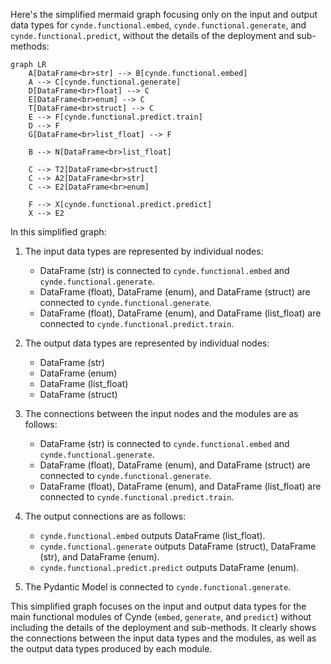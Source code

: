 Here's the simplified mermaid graph focusing only on the input and output data types for `cynde.functional.embed`, `cynde.functional.generate`, and `cynde.functional.predict`, without the details of the deployment and sub-methods:

```mermaid
graph LR
    A[DataFrame<br>str] --> B[cynde.functional.embed]
    A --> C[cynde.functional.generate]
    D[DataFrame<br>float] --> C
    E[DataFrame<br>enum] --> C
    T[DataFrame<br>struct] --> C
    E --> F[cynde.functional.predict.train]
    D --> F
    G[DataFrame<br>list_float] --> F

    B --> N[DataFrame<br>list_float]

    C --> T2[DataFrame<br>struct]
    C --> A2[DataFrame<br>str]
    C --> E2[DataFrame<br>enum]

    F --> X[cynde.functional.predict.predict]
    X --> E2
```

In this simplified graph:

1. The input data types are represented by individual nodes:
   - DataFrame (str) is connected to `cynde.functional.embed` and `cynde.functional.generate`.
   - DataFrame (float), DataFrame (enum), and DataFrame (struct) are connected to `cynde.functional.generate`.
   - DataFrame (float), DataFrame (enum), and DataFrame (list_float) are connected to `cynde.functional.predict.train`.

2. The output data types are represented by individual nodes:
   - DataFrame (str)
   - DataFrame (enum)
   - DataFrame (list_float)
   - DataFrame (struct)

3. The connections between the input nodes and the modules are as follows:
   - DataFrame (str) is connected to `cynde.functional.embed` and `cynde.functional.generate`.
   - DataFrame (float), DataFrame (enum), and DataFrame (struct) are connected to `cynde.functional.generate`.
   - DataFrame (float), DataFrame (enum), and DataFrame (list_float) are connected to `cynde.functional.predict.train`.

4. The output connections are as follows:
   - `cynde.functional.embed` outputs DataFrame (list_float).
   - `cynde.functional.generate` outputs DataFrame (struct), DataFrame (str), and DataFrame (enum).
   - `cynde.functional.predict.predict` outputs DataFrame (enum).

5. The Pydantic Model is connected to `cynde.functional.generate`.

This simplified graph focuses on the input and output data types for the main functional modules of Cynde (`embed`, `generate`, and `predict`) without including the details of the deployment and sub-methods. It clearly shows the connections between the input data types and the modules, as well as the output data types produced by each module.